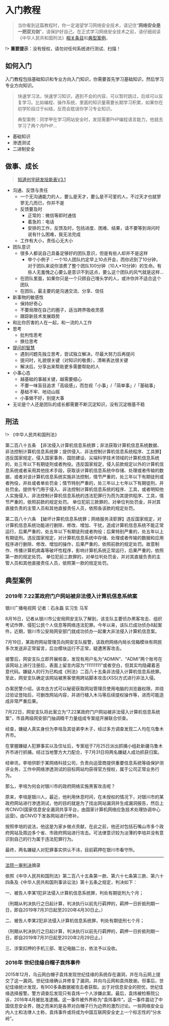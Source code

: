 # 入门教程

> 当你看到这篇教程时，你一定渴望学习网络安全技术，请记住“**网络安全是一把双刃剑**”，请保护好自己。在正式学习网络安全技术之前，请仔细阅读《中华人民共和国刑法》[相关条目](getting-started/?id=刑法)和[典型案例](/getting-started/?id=典型案例)。

!>	**重要提示**：没有授权，请勿对任何系统进行测试、扫描！

## 如何入门

入门教程包括基础知识和专业方向入门知识，你需要首先学习基础知识，然后学习专业方向知识。

> 快速学习法，快速学习知识，遇到不会的内容，可以暂时跳过，后续可以反复学习。比如编程、操作系统，里面的知识量需要长期学习积累，如果你在初学阶段过于纠结，反而会耽误你学习专业知识。
>
> 典型案例：同学甲在学习网站安全时，发现需要PHP编程语言能力，他就去学习了两个月PHP...

- 基础知识
- 渗透测试
- 二进制安全

## 做事、成长
> [知道创宇研发技能表V3.1](https://blog.knownsec.com/Knownsec_RD_Checklist/v3.1.html)

- 沟通、反馈与责任
  - 一个无沟通能力的人，要么是天才，要么是不可爱的人，不过天才也就寥寥无几而已，你并不是
  - 反馈要及时
    - 正常的：微信等即时通信
    - 着急的：电话
    - 安排的工作，反馈及时，包括进度、困难、结果，请不要等到询问时说有什么困难，我无法完成
  - 工作有大小，责任心无大小
- 团队意识
  - 很多人都说自己具备足够好的团队意识，但是有些人却并不是这样
    - 举个小例子：一个10人团队约定早上10点开会，而你迟到了10分钟，对于团队来说你浪费了整个团队100分钟（10人*10分钟）的生命。有些人无羞愧之心要么是意识不到这点，要么这个团队的风气就是这样...
  - 在团队里面，如果你只是一个只顾自己埋头学的人，或许你并不适合这个团队
  - 在团队，最主要的是沟通交流、分享、信任
- 新事物的敏感性
  - 保持好奇心
  - 不要局限在自己的圈子，适当跨界吸收灵感
  - 跟踪新技术发展趋势
- 和比你厉害的人在一起，和一流的人工作
- 思考
  - 批判性思考
  - 换位思考
- [提问的智慧](https://github.com/ryanhanwu/How-To-Ask-Questions-The-Smart-Way/blob/main/README-zh_CN.md)
  - 遇到问题先独立思考，尝试独立解决，尽最大努力后再提问
  - 提问时，礼貌很关键（对知识的敬畏），清晰表达很关键
  - 解决后，分享出来帮助更多需要帮助的人
- 小事心态
  - 越基础的事越关键，越需要细心
  - 不要一味盲目追求「高级感」，而忽视「小事」/「简单事」/「基础事」
  - 基础不牢、地动山摇
  - 小事做不好，别提大事
- 无论是个人还是团队的成长都需要不断沉淀知识，没有沉淀根基不稳

## 刑法

!> 《中华人民共和国刑法》

第二百八十五条　【非法侵入计算机信息系统罪；非法获取计算机信息系统数据、非法控制计算机信息系统罪；提供侵入、非法控制计算机信息系统程序、工具罪】违反国家规定，侵入国家事务、国防建设、尖端科学技术领域的计算机信息系统的，处三年以下有期徒刑或者拘役。违反国家规定，侵入前款规定以外的计算机信息系统或者采用其他技术手段，获取该计算机信息系统中存储、处理或者传输的数据，或者对该计算机信息系统实施非法控制，情节严重的，处三年以下有期徒刑或者拘役，并处或者单处罚金；情节特别严重的，处三年以上七年以下有期徒刑，并处罚金。提供专门用于侵入、非法控制计算机信息系统的程序、工具，或者明知他人实施侵入、非法控制计算机信息系统的违法犯罪行为而为其提供程序、工具，情节严重的，依照前款的规定处罚。
单位犯前三款罪的，对单位判处罚金，并对其直接负责的主管人员和其他直接责任人员，依照各该款的规定处罚。

第二百八十六条　【破坏计算机信息系统罪；网络服务渎职罪】违反国家规定，对计算机信息系统功能进行删除、修改、增加、干扰，造成计算机信息系统不能正常运行，后果严重的，处五年以下有期徒刑或者拘役；后果特别严重的，处五年以上有期徒刑。违反国家规定，对计算机信息系统中存储、处理或者传输的数据和应用程序进行删除、修改、增加的操作，后果严重的，依照前款的规定处罚。故意制作、传播计算机病毒等破坏性程序，影响计算机系统正常运行，后果严重的，依照第一款的规定处罚。
单位犯前三款罪的，对单位判处罚金，并对其直接负责的主管人员和其他直接责任人员，依照第一款的规定处罚。

## 典型案例

### 2019年 7.22某政府门户网站被非法侵入计算机信息系统案

银川广播电视网 记者：石永磊 实习生 马军

8月16日，记者从银川市公安局网安支队了解到，该支队主要侦办黑客攻击、组织考试作弊、侵犯公民个人信息等网络违法犯罪。今年以来，该队已成功侦办8起案件。近期，银川市公安局网安部门就成功侦办一起重大非法侵入计算机信息案。

7月19日，某政府网站管理员向网安支队报警，该政府网络内局长信箱模块有网民多次发送非正常留言，后台模块运行不正常，疑遭黑客攻击。

接警后，网安支队立即开展核查，发现有用户名为“ADMIN”、“ADMI”两个账号在该网站上进行注册后，表面上留言内容为“11111111”或者空白，但其实均隐藏着恶意代码。嫌疑人的行为已构成《刑法》二百八十五条非法侵入计算机信息系统罪。至此，网安支队确定该网站被黑客使用跨站脚本攻击(XSS)方式进行非法入侵。

办案民警介绍，该攻击方式可以秘密获取网站管理员使用电脑的浏览器权限，并绕过验证登陆后，可删改网站内容，并进行植入木马等后续提权操作等，进而可能造成非常严重后果。

7月22日，网安支队将此案立为“7.22某政府门户网站被非法侵入计算机信息系统案”，市县两级网安部门抽调精干力量组成专案组开展联合侦查。

经查，嫌疑人真实身份为李培及其徒弟李木子，经过多方调查发现二人均在乌鲁木齐市。

在掌握嫌疑人犯罪事实以及住址后，专案组于7月25日派出抓捕小组赴新疆乌鲁木齐市进行抓捕，经过当地警方大力配合，于7月31日将两名嫌疑人成功抓获归案。

经审讯，李培供职于某网络科技公司，负责向运营商提供重要信息系统等级保护测评业务，工作中网络渗透测试的目标网站均获得官方授权，属于公司正常业务行为。

那么，李培为何会对银川市的政府网络实施黑客攻击呢？

原来，李培是银川人，最近，他利用休息时间，在未授权的情况下，对银川市的某政府网站进行渗透测试，他的目的就是为了找出网站漏洞并生成漏洞报告，然后上传CNVD(国家信息安全漏洞共享平台，由国家计算机网络应急技术处理协调中心运营)，由CNVD下发各网站进行修补。

按照李培的说法，他这是为家乡做点贡献，在此之前，他还对包括石嘴山市多个政府网站及周边多个省、市政府网站进行攻击。可法律意识较为淡薄的李培并没有意识到自己的行为属于违法犯罪行为。

最终，两名嫌疑人对犯罪事实供认不讳，目前羁押在银川市看守所。

---

[法院一审判决](https://wenshu.court.gov.cn/website/wenshu/181107ANFZ0BXSK4/index.html?docId=100f0bea52614619979fabf3009b55f0)摘录

依照《中华人民共和国刑法》第二百八十五条第一款、第六十七条第三款、第六十四条及《中华人民共和国刑事诉讼法》第十五条之规定，判决如下：

一、被告人李某1犯非法侵入计算机信息系统罪，判处有期徒刑九个月；

（刑期从判决执行之日起计算，判决执行以前先行羁押的，羁押一日折抵刑期一日，即自2019年7月31日起至2020年4月30日止。）

二、被告人李某2犯非法侵入计算机信息系统罪，判处有期徒刑七个月；

（刑期从判决执行之日起计算，判决执行以前先行羁押的，羁押一日折抵刑期一日，即自2019年7月31日起至2020年2月29日止。）

三、涉案扣押的手机三部、笔记电脑二台，依法予以没收。

### 2016年 世纪佳缘白帽子袁炜事件

2015年12月，乌云网白帽子袁炜发现世纪佳缘的系统存在漏洞，并在乌云网上提交了这一漏洞。世纪佳缘确认并修复了漏洞，并向乌云网和袁炜致谢。但事后，世纪佳缘统计发现，有900多条数据被攻击者获取。出于对信息安全的担忧，世纪佳缘选择报警。警方调查后发现只有袁炜一个人涉嫌此案。最后，袁炜被检察院公诉，2016年4月被批准逮捕。这一事件被外界称为“袁炜事件”。这一事件震动了中国信息安全界，随之而来的是各界对白帽子行为边界的激烈讨论。一些网络安全业内人士和法律人士称，袁炜事件或将成为中国互联网安全史上一个标志性的“分水岭”。

